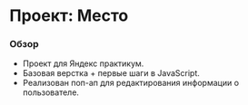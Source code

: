 # Проект: Место

### Обзор

* Проект для Яндекс практикум.
* Базовая верстка + первые шаги в JavaScript.
* Реализован поп-ап для редактирования информации о пользователе.
